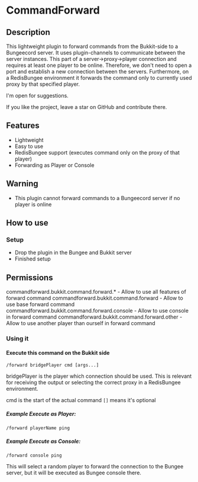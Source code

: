 # CommandForward

## Description

This lightweight plugin to forward commands from the Bukkit-side to a Bungeecord server. It uses plugin-channels to
communicate between the server instances. This part of a server->proxy->player connection and requires at least one
player to be online. Therefore, we don't need to open a port and establish a new connection between the servers.
Furthermore, on a RedisBungee environment it forwards the command only to currently used proxy by that specified player.

I'm open for suggestions.

If you like the project, leave a star on GitHub and contribute there.

## Features
* Lightweight
* Easy to use
* RedisBungee support (executes command only on the proxy of that player)
* Forwarding as Player or Console

## Warning
* This plugin cannot forward commands to a Bungeecord server if no player is online

## How to use

### Setup

* Drop the plugin in the Bungee and Bukkit server
* Finished setup

## Permissions

commandforward.bukkit.command.forward.* - Allow to use all features of forward command
commandforward.bukkit.command.forward - Allow to use base forward command
commandforward.bukkit.command.forward.console - Allow to use console in forward command
commandforward.bukkit.command.forward.other - Allow to use another player than ourself in forward command

### Using it

#### Execute this command on the Bukkit side
`/forward bridgePlayer cmd [args...]`

bridgePlayer is the player which connection should be used.
This is relevant for receiving the output or selecting the correct proxy in a RedisBungee environment.

cmd is the start of the actual command `[]` means it's optional

##### Example Execute as Player:
`/forward playerName ping`

##### Example Execute as Console:
`/forward console ping`
 
This will select a random player to forward the connection to the Bungee server, but it will be executed as Bungee
console there.

